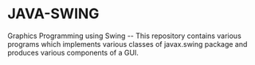 # JAVA-SWING
Graphics Programming using Swing -- This repository contains various programs which implements various classes of javax.swing package and produces various components of a GUI.
